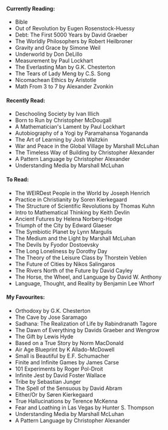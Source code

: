 #### Currently Reading:

- Bible
- Out of Revolution by Eugen Rosenstock-Huessy
- Debt: The First 5000 Years by David Graeber
- The Worldly Philosophers by Robert Heilbroner
- Gravity and Grace by Simone Weil
- Underworld by Don DeLillo
- Measurement by Paul Lockhart
- The Everlasting Man by G.K. Chesterton
- The Tears of Lady Meng by C.S. Song
- Nicomachean Ethics by Aristotle
- Math From 3 to 7 by Alexander Zvonkin
#### Recently Read:

- Deschooling Society by Ivan Illich
- Born to Run by Christopher McDougall
- A Mathematician's Lament by Paul Lockhart
- Autobiography of a Yogi by Paramahansa Yogananda
- The Art of Learning by Josh Waitzkin
- War and Peace in the Global Village by Marshall McLuhan
- The Timeless Way of Building by Christopher Alexander
- A Pattern Language by Christopher Alexander
- Understanding Media by Marshall McLuhan
#### To Read:

- The WEIRDest People in the World by Joseph Henrich
- Practice in Christianity by Soren Kierkegaard
- The Structure of Scientific Revolutions by Thomas Kuhn
- Intro to Mathematical Thinking by Keith Devlin
- Ancient Futures by Helena Norberg-Hodge
- Triumph of the City by Edward Glaeser
- The Symbiotic Planet by Lynn Margulis
- The Medium and the Light by Marshall McLuhan
- The Devils by Fyodor Dostoevsky
- The Long Loneliness by Dorothy Day
- The Theory of the Leisure Class by Thorstein Veblen
- The Future of Cities by Nikos Salingaros
- The Rivers North of the Future by David Cayley
- The Horse, the Wheel, and Language by David W. Anthony
- Language, Thought, and Reality by Benjamin Lee Whorf
#### My Favourites:

- Orthodoxy by G.K. Chesterton
- The Cave by Jose Saramago
- Sadhana: The Realization of Life by Rabindranath Tagore
- The Dawn of Everything by Davids Graeber and Wengrow
- The Gift by Lewis Hyde
- Based on a True Story by Norm MacDonald
- Air Age Blueprint by K Allado-McDowell
- Small is Beautiful by E.F. Schumacher
- Finite and Infinite Games by James Carse
- 101 Experiments by Roger Pol-Droit
- Infinite Jest by David Foster Wallace
- Tribe by Sebastian Junger
- The Spell of the Sensuous by David Abram
- Either/Or by Søren Kierkegaard
- True Hallucinations by Terence McKenna
- Fear and Loathing in Las Vegas by Hunter S. Thompson
- Understanding Media by Marshall McLuhan
- A Pattern Language by Christopher Alexander